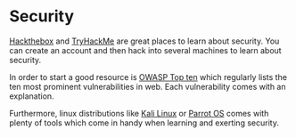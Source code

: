 # Security

[Hackthebox](https://www.hackthebox.eu/) and [TryHackMe](https://tryhackme.com/) are great places to learn about
security. You can create an account and then hack into several machines to learn about security.

In order to start a good resource is [OWASP Top ten](https://owasp.org/www-project-top-ten/) which regularly lists the ten most prominent vulnerabilities in web. 
Each vulnerability comes with an explanation.

Furthermore, linux distributions like [Kali Linux](https://www.kali.org/) or [Parrot OS](https://www.parrotsec.org/) comes with plenty of tools which come in handy when learning and exerting security. 
